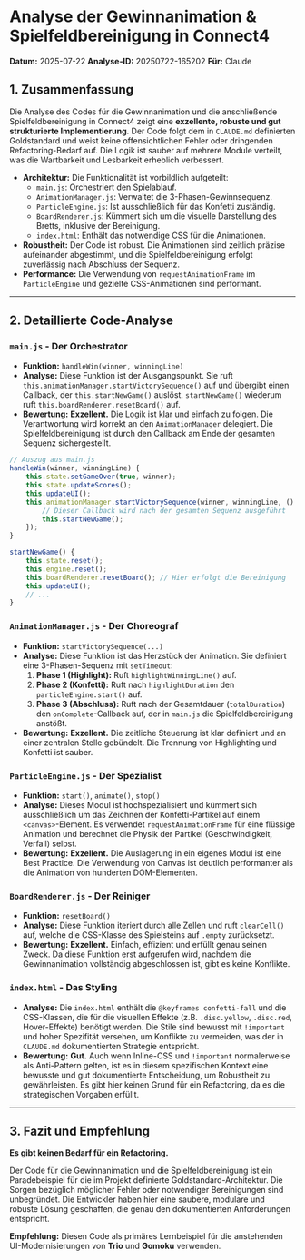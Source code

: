 # Analyse der Gewinnanimation & Spielfeldbereinigung in Connect4

**Datum:** 2025-07-22
**Analyse-ID:** 20250722-165202
**Für:** Claude

## 1. Zusammenfassung

Die Analyse des Codes für die Gewinnanimation und die anschließende Spielfeldbereinigung in Connect4 zeigt eine **exzellente, robuste und gut strukturierte Implementierung**. Der Code folgt dem in `CLAUDE.md` definierten Goldstandard und weist keine offensichtlichen Fehler oder dringenden Refactoring-Bedarf auf. Die Logik ist sauber auf mehrere Module verteilt, was die Wartbarkeit und Lesbarkeit erheblich verbessert.

-   **Architektur:** Die Funktionalität ist vorbildlich aufgeteilt:
    -   `main.js`: Orchestriert den Spielablauf.
    -   `AnimationManager.js`: Verwaltet die 3-Phasen-Gewinnsequenz.
    -   `ParticleEngine.js`: Ist ausschließlich für das Konfetti zuständig.
    -   `BoardRenderer.js`: Kümmert sich um die visuelle Darstellung des Bretts, inklusive der Bereinigung.
    -   `index.html`: Enthält das notwendige CSS für die Animationen.
-   **Robustheit:** Der Code ist robust. Die Animationen sind zeitlich präzise aufeinander abgestimmt, und die Spielfeldbereinigung erfolgt zuverlässig nach Abschluss der Sequenz.
-   **Performance:** Die Verwendung von `requestAnimationFrame` im `ParticleEngine` und gezielte CSS-Animationen sind performant.

---

## 2. Detaillierte Code-Analyse

### `main.js` - Der Orchestrator

-   **Funktion:** `handleWin(winner, winningLine)`
-   **Analyse:** Diese Funktion ist der Ausgangspunkt. Sie ruft `this.animationManager.startVictorySequence()` auf und übergibt einen Callback, der `this.startNewGame()` auslöst. `startNewGame()` wiederum ruft `this.boardRenderer.resetBoard()` auf.
-   **Bewertung:** **Exzellent.** Die Logik ist klar und einfach zu folgen. Die Verantwortung wird korrekt an den `AnimationManager` delegiert. Die Spielfeldbereinigung ist durch den Callback am Ende der gesamten Sequenz sichergestellt.

```javascript
// Auszug aus main.js
handleWin(winner, winningLine) {
    this.state.setGameOver(true, winner);
    this.state.updateScores();
    this.updateUI();
    this.animationManager.startVictorySequence(winner, winningLine, () => {
        // Dieser Callback wird nach der gesamten Sequenz ausgeführt
        this.startNewGame();
    });
}

startNewGame() {
    this.state.reset();
    this.engine.reset();
    this.boardRenderer.resetBoard(); // Hier erfolgt die Bereinigung
    this.updateUI();
    // ...
}
```

### `AnimationManager.js` - Der Choreograf

-   **Funktion:** `startVictorySequence(...)`
-   **Analyse:** Diese Funktion ist das Herzstück der Animation. Sie definiert eine 3-Phasen-Sequenz mit `setTimeout`:
    1.  **Phase 1 (Highlight):** Ruft `highlightWinningLine()` auf.
    2.  **Phase 2 (Konfetti):** Ruft nach `highlightDuration` den `particleEngine.start()` auf.
    3.  **Phase 3 (Abschluss):** Ruft nach der Gesamtdauer (`totalDuration`) den `onComplete`-Callback auf, der in `main.js` die Spielfeldbereinigung anstößt.
-   **Bewertung:** **Exzellent.** Die zeitliche Steuerung ist klar definiert und an einer zentralen Stelle gebündelt. Die Trennung von Highlighting und Konfetti ist sauber.

### `ParticleEngine.js` - Der Spezialist

-   **Funktion:** `start()`, `animate()`, `stop()`
-   **Analyse:** Dieses Modul ist hochspezialisiert und kümmert sich ausschließlich um das Zeichnen der Konfetti-Partikel auf einem `<canvas>`-Element. Es verwendet `requestAnimationFrame` für eine flüssige Animation und berechnet die Physik der Partikel (Geschwindigkeit, Verfall) selbst.
-   **Bewertung:** **Exzellent.** Die Auslagerung in ein eigenes Modul ist eine Best Practice. Die Verwendung von Canvas ist deutlich performanter als die Animation von hunderten DOM-Elementen.

### `BoardRenderer.js` - Der Reiniger

-   **Funktion:** `resetBoard()`
-   **Analyse:** Diese Funktion iteriert durch alle Zellen und ruft `clearCell()` auf, welche die CSS-Klasse des Spielsteins auf `.empty` zurücksetzt.
-   **Bewertung:** **Exzellent.** Einfach, effizient und erfüllt genau seinen Zweck. Da diese Funktion erst aufgerufen wird, nachdem die Gewinnanimation vollständig abgeschlossen ist, gibt es keine Konflikte.

### `index.html` - Das Styling

-   **Analyse:** Die `index.html` enthält die `@keyframes confetti-fall` und die CSS-Klassen, die für die visuellen Effekte (z.B. `.disc.yellow`, `.disc.red`, Hover-Effekte) benötigt werden. Die Stile sind bewusst mit `!important` und hoher Spezifität versehen, um Konflikte zu vermeiden, was der in `CLAUDE.md` dokumentierten Strategie entspricht.
-   **Bewertung:** **Gut.** Auch wenn Inline-CSS und `!important` normalerweise als Anti-Pattern gelten, ist es in diesem spezifischen Kontext eine bewusste und gut dokumentierte Entscheidung, um Robustheit zu gewährleisten. Es gibt hier keinen Grund für ein Refactoring, da es die strategischen Vorgaben erfüllt.

---

## 3. Fazit und Empfehlung

**Es gibt keinen Bedarf für ein Refactoring.**

Der Code für die Gewinnanimation und die Spielfeldbereinigung ist ein Paradebeispiel für die im Projekt definierte Goldstandard-Architektur. Die Sorgen bezüglich möglicher Fehler oder notwendiger Bereinigungen sind unbegründet. Die Entwickler haben hier eine saubere, modulare und robuste Lösung geschaffen, die genau den dokumentierten Anforderungen entspricht.

**Empfehlung:** Diesen Code als primäres Lernbeispiel für die anstehenden UI-Modernisierungen von **Trio** und **Gomoku** verwenden.
